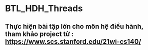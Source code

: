 # BTL_HDH_Threads
## Thực hiện bài tập lớn cho môn hệ điều hành, tham khảo project từ : https://www.scs.stanford.edu/21wi-cs140/
